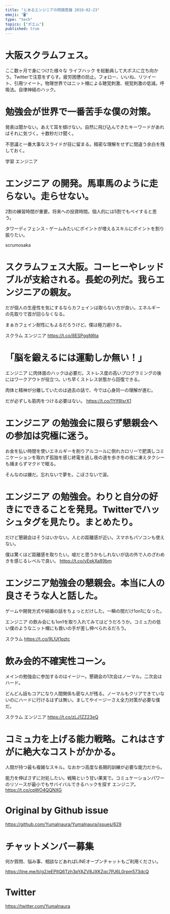 ```yaml
---
title: "とあるエンジニアの問題意識 2019-02-23"
emoji: "🖥"
type: "tech"
topics: ["ポエム"]
published: true
---
```


# 大阪スクラムフェス。
ここ数ヶ月で身につけた様々な ライフハック を総動員して大ボスに立ち向かう。Twitterで注意をずらす。疲労困憊の防止。フォロー、いいね、リツイート、引用ツイート。物理世界ではニット帽による聴覚刺激、視覚刺激の低減。呼吸法。自律神経のハック。 
# 勉強会が世界で一番苦手な僕の対策。

発表は聞かない。あえて耳を傾けない。自然に飛び込んできたキーワードがあればそれに気づく。十数秒だけ聞く。

不思議と一番大事なスライドが目に留まる。精密な理解をせずに間違う余白を残しておく。

学習 エンジニア 
# エンジニア の開発。馬車馬のように走らない。走らせない。

2割の練習時間が重要。将来への投資時間。個人的には5割でもペイすると思う。

タワーディフェンス・ゲームみたいにポイントが増えるスキルにポイントを割り振りたい。

scrumosaka 
# スクラムフェス大阪。コーヒーやレッドブルが支給される。長蛇の列だ。我らエンジニアの親友。

だが個人の生産性を気にするならカフェインは取らない方が良い。エネルギーの先取りで首が回らなくなる。

まぁカフェイン耐性にもよるだろうけど。僕は極力避ける。

スクラム エンジニア <https://t.co/8ESPggN6ta> 
# 「脳を鍛えるには運動しか無い！」

エンジニア に肉体面のハックは必要だ。ストレス度の高いプログラミングの後にはワークアウトが役立つ。いち早くストレス状態から回復できる。

肉体と精神が分離していたのは過去の話で、今では心身同一の理解が進む。

だが必ずしも筋肉をつける必要はない。 <https://t.co/1YIf8IsrX1> 
# エンジニア の勉強会に限らず懇親会への参加は究極に迷う。

お金を払い時間を使いエネルギーを削りアルコールに倒れカロリーで肥満しコミニケーションを取れず孤独を感じ終電を逃し夜の道を歩き冬の夜に凍えタクシーも捕まらずマクドで眠る。

そんなのは嫌だ。忘れないで夢を。こぼさないで涙。 
# エンジニア の勉強会。わりと自分の好きにできることを発見。Twitterでハッシュタグを見たり。まとめたり。

だけど懇親会はそうはいかない。人との距離感が近い。スマホもパソコンも使えない。

僕は驚くほど距離感を取りたい。嘘だと思うかもしれないが店の外で人のざわめきを感じるレベルで良い。 <https://t.co/yEekXa89bm> 
# エンジニア勉強会の懇親会。本当に人の良さそうな人と話した。

ゲームや開発方式や結婚の話をちょっとだけした。一瞬の間だけ1on1になった。

エンジニア の飲み会にも1on1を取り入れてみてはどうだろうか。コミュ力の低い僕のようなニット帽にも救いの手が差し伸べられるだろう。

スクラム <https://t.co/9LfJt1pztc> 
# 飲み会的不確実性コーン。

メインの勉強会に参加するのはイージー。懇親会の1次会はノーマル。二次会はハード。

どんどん話もコアになり人間関係も密な人が残る。ノーマルもクリアできていないのにハードに行けるはずは無い。ましてやイージーさえ全力対策が必要な僕だ。

スクラム エンジニア <https://t.co/zLJ1ZZ23eQ> 
# コミュ力を上げる能力戦略。これはさすがに絶大なコストがかかる。

人間が持つ最も複雑なスキル。なおかつ高度な長期的訓練が必要な能力だから。

能力を伸ばさずに対処したい。戦略という甘い果実で。コミュケーションパワーのリソースが最小でもサバイバルできるハックを探す エンジニア。 <https://t.co/cpWO4QQNXG>

# Original by Github issue

https://github.com/YumaInaura/YumaInaura/issues/629








<!-- Update From Qiita API -->

# チャットメンバー募集


何か質問、悩み事、相談などあればLINEオープンチャットもご利用ください。

https://line.me/ti/g2/eEPltQ6Tzh3pYAZV8JXKZqc7PJ6L0rpm573dcQ





# Twitter


https://twitter.com/YumaInaura


<!-- Update From Qiita API -->


